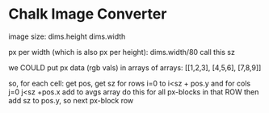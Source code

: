 # Chalk Image Converter

image size:
dims.height
dims.width

px per width (which is also px per height):
dims.width/80
call this sz

we COULD put px data (rgb vals) in arrays of arrays:
[[1,2,3],
[4,5,6],
[7,8,9]]

so, for each cell:
get pos, get sz
for rows i=0 to i<sz + pos.y
 and for cols j=0 j<sz +pos.x
  add to avgs array
 do this for all px-blocks in that ROW
 then add sz to pos.y, so next px-block row

